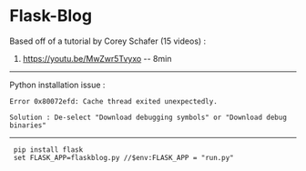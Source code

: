 # Flask-Blog

Based off of a tutorial by Corey Schafer (15 videos) : 

1) https://youtu.be/MwZwr5Tvyxo -- 8min



----------------------------------------------------------------------
Python installation issue : 

	Error 0x80072efd: Cache thread exited unexpectedly.
	
	Solution : De-select "Download debugging symbols" or "Download debug binaries"
	
----------------------------------------------------------------------	
	
	 pip install flask
	 set FLASK_APP=flaskblog.py //$env:FLASK_APP = "run.py"
	